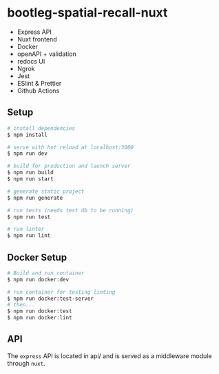 # bootleg-spatial-recall-nuxt

- Express API
- Nuxt frontend
- Docker
- openAPI + validation
- redocs UI
- Ngrok
- Jest
- ESlint & Prettier
- Github Actions

## Setup

```bash
# install dependencies
$ npm install

# serve with hot reload at localhost:3000
$ npm run dev

# build for production and launch server
$ npm run build
$ npm run start

# generate static project
$ npm run generate

# run tests (needs test db to be running)
$ npm run test

# run linter
$ npm run lint
```

## Docker Setup

```bash
# Build and run container
$ npm run docker:dev

# run container for testing linting
$ npm run docker:test-server
# then...
$ npm run docker:test
$ npm run docker:lint

```

## API

The `express` API is located in api/ and is served as a middleware module through `nuxt`.



